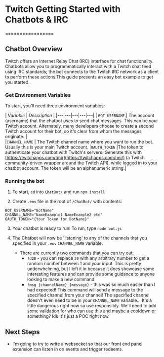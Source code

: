 # Twitch Getting Started with Chatbots & IRC
=================

## Chatbot Overview

Twitch offers an Internet Relay Chat (IRC) interface for chat functionality. Chatbots allow you to programmatically interact with a Twitch chat feed using IRC standards; the bot connects to the Twitch IRC network as a client to perform these actions.This guide presents an easy bot example to get you started.

### Get Environment Variables

To start, you’ll need three environment variables:
 
| *Variable*  | *Description*   |
|---|---|---|---|---|
| `BOT_USERNAME`  |  The account (username) that the chatbot uses to send chat messages. This can be your Twitch account. Alternately, many developers choose to create a second Twitch account for their bot, so it's clear from whom the messages originate. |  
|`CHANNEL_NAME`   |  The Twitch channel name where you want to run the bot. Usually this is your main Twitch account.
|`OAUTH_TOKEN`   |The token to authenticate your chatbot with Twitch's servers. Generate this with [https://twitchapps.com/tmi/](https://twitchapps.com/tmi/) (a Twitch community-driven wrapper around the Twitch API), while logged in to your chatbot account. The token will be an alphanumeric string.|  

### Running the bot


1. To start, `cd` into `ChatBot/` and run `npm install` 

2. Create `.env` file in the root of `/ChatBot/` with contents: 

```
BOT_USERNAME="BotName"
CHANNEL_NAME="NameExample1 NameExample2 etc"
OAUTH_TOKEN="{Your Token for BotName}"
```


3. Your chatbot is ready to run! To run, type `node bot.js` 

4. The Chatbot will now be 'listening' to any of the channels that you specified in your `.env` `CHANNEL_NAME` variable. 
    * There are currently two commands that you can try out: 
      * `!d20` - you can replace `20` with any arbitrary number to get a random number between 1 and your input. This is pretty underwhelming, but I left it in because it does showcase some interesting features and can provide some guidance to anyone looking to make a new command
      * `!msg {channelName} {message}` - this was so much easier than I had expected! This command will send a message to the specified channel from your channel! The specified channel doesn't even need to be in your `CHANNEL_NAME` variable... It's a little dangerous right now so use responsibly. We'll need to add some validation for who can use this and maybe a cooldown or something? Idk It's just a POC right now

## Next Steps

* I'm going to try to write a websocket so that our front end panel extension can listen in on events and trigger redeems. 
